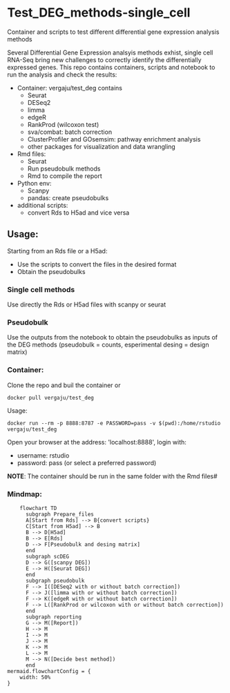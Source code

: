 # Test_DEG_methods-single_cell


 Container and scripts to test different differential gene expression analysis methods


Several Differential Gene Expression analsyis methods exhist, single cell RNA-Seq bring new challenges to correctly identify the differentially expressed genes. This repo contains containers, scripts and notebook to run the analysis and check the results:
- Container: vergaju/test_deg contains
    - Seurat
    - DESeq2
    - limma
    - edgeR
    - RankProd (wilcoxon test)
    - sva/combat: batch correction
    - ClusterProfiler and GOsemsim: pathway enrichment analysis
    - other packages for visualization and data wrangling
- Rmd files:
    - Seurat
    - Run pseudobulk methods
    - Rmd to compile the report
- Python env:
    - Scanpy
    - pandas: create pseudobulks
- additional scripts:
    - convert Rds to H5ad and vice versa


## Usage:

Starting from an Rds file or a H5ad:
- Use the scripts to convert the files in the desired format
- Obtain the pseudobulks

### Single cell methods 

Use directly the Rds or H5ad files with scanpy or seurat

### Pseudobulk

Use the outputs from the notebook to obtain the pseudobulks as inputs of the DEG methods (pseudobulk = counts, esperimental desing = design matrix)

### Container:

Clone the repo and buil the container or
```
docker pull vergaju/test_deg
```

Usage:
```
docker run --rm -p 8888:8787 -e PASSWORD=pass -v $(pwd):/home/rstudio vergaju/test_deg
```

Open your browser at the address: 'localhost:8888', login with:
- username: rstudio
- password: pass (or select a preferred password)

**NOTE**: The container should be run in the same folder with the Rmd files#


### Mindmap:

```mermaid
    flowchart TD
      subgraph Prepare_files
      A[Start from Rds] --> B{convert scripts}
      C[Start from H5ad] --> B
      B --> D[H5ad]
      B --> E[Rds]
      D --> F[Pseudobulk and desing matrix]
      end
      subgraph scDEG
      D --> G([scanpy DEG])
      E --> H([Seurat DEG])
      end
      subgraph pseudobulk
      F --> I([DESeq2 with or without batch correction])
      F --> J([limma with or without batch correction])
      F --> K([edgeR with or without batch correction])
      F --> L([RankProd or wilcoxon with or without batch correction])
      end
      subgraph reporting
      G --> M([Report])
      H --> M
      I --> M
      J --> M
      K --> M
      L --> M
      M --> N([Decide best method])
      end
mermaid.flowchartConfig = {
    width: 50%
}
```